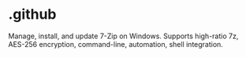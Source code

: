# .github
Manage, install, and update 7-Zip on Windows. Supports high-ratio 7z, AES-256 encryption, command-line, automation, shell integration.
